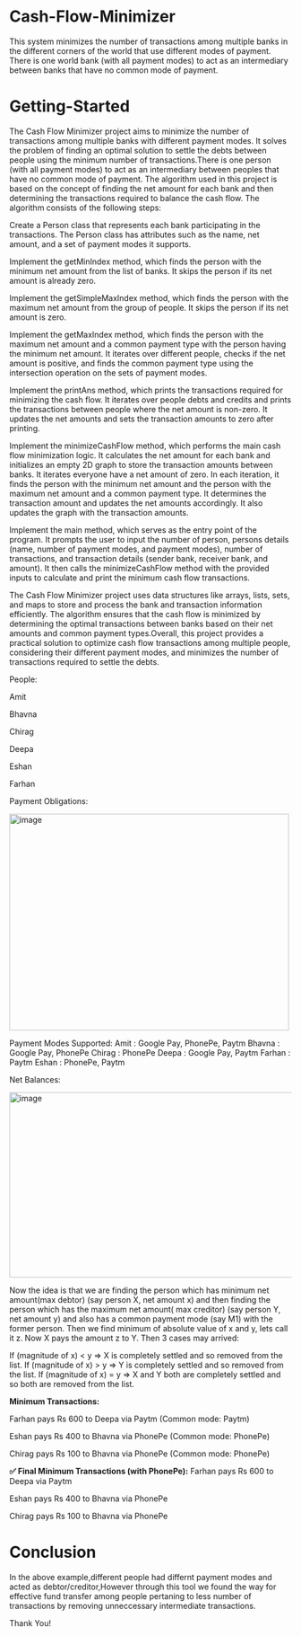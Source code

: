 # Cash-Flow-Minimizer
This system minimizes the number of transactions among multiple banks in the different corners of the world that use different modes of payment. There is one world bank (with all payment modes) to act as an intermediary between banks that have no common mode of payment. 

# Getting-Started
The Cash Flow Minimizer project aims to minimize the number of transactions among multiple banks with different payment modes. It solves the problem of finding an optimal solution to settle the debts between people using the minimum number of transactions.There is one person (with all payment modes) to act as an intermediary between peoples that have no common mode of payment.
The algorithm used in this project is based on the concept of finding the net amount for each bank and then determining the transactions required to balance the cash flow. The algorithm consists of the following steps:


Create a Person class that represents each bank participating in the transactions. The Person class has attributes such as the name, net amount, and a set of payment modes it supports.


Implement the getMinIndex method, which finds the person with the minimum net amount from the list of banks. It skips the person if its net amount is already zero.


Implement the getSimpleMaxIndex method, which finds the person with the maximum net amount from the group of people. It skips the person if its net amount is zero.


Implement the getMaxIndex method, which finds the person with the maximum net amount and a common payment type with the person having the minimum net amount. It iterates over different people, checks if the net amount is positive, and finds the common payment type using the intersection operation on the sets of payment modes.


Implement the printAns method, which prints the transactions required for minimizing the cash flow. It iterates over people debts and credits and prints the transactions between people where the net amount is non-zero. It updates the net amounts and sets the transaction amounts to zero after printing.


Implement the minimizeCashFlow method, which performs the main cash flow minimization logic. It calculates the net amount for each bank and initializes an empty 2D graph to store the transaction amounts between banks. It iterates everyone have a net amount of zero. In each iteration, it finds the person with the minimum net amount and the person with the maximum net amount and a common payment type. It determines the transaction amount and updates the net amounts accordingly. It also updates the graph with the transaction amounts.


Implement the main method, which serves as the entry point of the program. It prompts the user to input the number of person, persons details (name, number of payment modes, and payment modes), number of transactions, and transaction details (sender bank, receiver bank, and amount). It then calls the minimizeCashFlow method with the provided inputs to calculate and print the minimum cash flow transactions.


The Cash Flow Minimizer project uses data structures like arrays, lists, sets, and maps to store and process the bank and transaction information efficiently. The algorithm ensures that the cash flow is minimized by determining the optimal transactions between banks based on their net amounts and common payment types.Overall, this project provides a practical solution to optimize cash flow transactions among multiple people, considering their different payment modes, and minimizes the number of transactions required to settle the debts.

People:

Amit 

Bhavna

Chirag

Deepa

Eshan

Farhan

Payment Obligations:

<img width="499" height="386" alt="image" src="https://github.com/user-attachments/assets/240ae4e9-deba-40ab-8fcb-317a3b968d92" />


Payment Modes Supported:
Amit	: Google Pay, PhonePe, Paytm
Bhavna	: Google Pay, PhonePe
Chirag	: PhonePe
Deepa	: Google Pay, Paytm
Farhan	: Paytm
Eshan	: PhonePe, Paytm

Net Balances:


<img width="721" height="330" alt="image" src="https://github.com/user-attachments/assets/724ec529-5794-4a09-a895-a13ef3e8a6ac" />


Now the idea is that we are finding the person which has minimum net amount(max debtor) (say person X, net amount x) and then finding the person which has the maximum net amount( max creditor) (say person Y, net amount y) and also has a common payment mode (say M1) with the former person. Then we find minimum of absolute value of x and y, lets call it z.
Now X pays the amount z to Y. Then 3 cases may arrived:

If (magnitude of x) < y => X is completely settled and so removed from the list.
If (magnitude of x) > y => Y is completely settled and so removed from the list.
If (magnitude of x) = y => X and Y both are completely settled and so both are removed from the list.


**Minimum Transactions:**

Farhan pays Rs 600 to Deepa via Paytm
(Common mode: Paytm)

Eshan pays Rs 400 to Bhavna via PhonePe
(Common mode: PhonePe)

Chirag pays Rs 100 to Bhavna via PhonePe
(Common mode: PhonePe)

**✅ Final Minimum Transactions (with PhonePe):**
Farhan pays Rs 600 to Deepa via Paytm

Eshan pays Rs 400 to Bhavna via PhonePe

Chirag pays Rs 100 to Bhavna via PhonePe

# Conclusion
In the above example,different people had differnt payment modes and acted as debtor/creditor,However through this tool we found the way for effective fund transfer among people pertaning to less number of transactions by removing unneccessary intermediate transactions.

Thank You!
